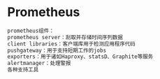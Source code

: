 # Prometheus

```markdown
prometheus组件：
prometheus server：刮取并存储时间序列数据
client libraries：客户端库用于检测应用程序代码
pushgateway：用于支持短期工作的jobs
exporters：用于诸如Haproxy、statsD、Graphite等服务
alertmanager：处理警报
各种支持工具

```
